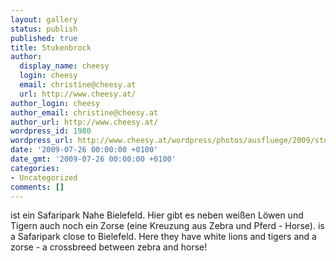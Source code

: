 ```yaml
---
layout: gallery
status: publish
published: true
title: Stukenbrock
author:
  display_name: cheesy
  login: cheesy
  email: christine@cheesy.at
  url: http://www.cheesy.at/
author_login: cheesy
author_email: christine@cheesy.at
author_url: http://www.cheesy.at/
wordpress_id: 1980
wordpress_url: http://www.cheesy.at/wordpress/photos/ausfluege/2009/stukenbrock/
date: '2009-07-26 00:00:00 +0100'
date_gmt: '2009-07-26 00:00:00 +0100'
categories:
- Uncategorized
comments: []
---
```

<!--:de-->ist ein Safaripark Nahe Bielefeld. Hier gibt es neben weißen Löwen und Tigern auch noch ein Zorse (eine Kreuzung aus Zebra und Pferd - Horse).
<!--:--><!--:en-->is a Safaripark close to Bielefeld. Here they have white lions and tigers and a zorse - a crossbreed between zebra and horse!
<!--:-->

